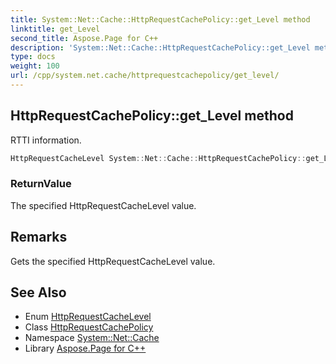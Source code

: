 ```yaml
---
title: System::Net::Cache::HttpRequestCachePolicy::get_Level method
linktitle: get_Level
second_title: Aspose.Page for C++
description: 'System::Net::Cache::HttpRequestCachePolicy::get_Level method. RTTI information in C++.'
type: docs
weight: 100
url: /cpp/system.net.cache/httprequestcachepolicy/get_level/
---
```

## HttpRequestCachePolicy::get_Level method


RTTI information.

```cpp
HttpRequestCacheLevel System::Net::Cache::HttpRequestCachePolicy::get_Level() const
```


### ReturnValue

The specified HttpRequestCacheLevel value.
## Remarks


Gets the specified HttpRequestCacheLevel value. 
## See Also

* Enum [HttpRequestCacheLevel](../../httprequestcachelevel/)
* Class [HttpRequestCachePolicy](../)
* Namespace [System::Net::Cache](../../)
* Library [Aspose.Page for C++](../../../)
